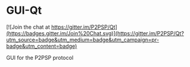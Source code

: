 # GUI-Qt

[![Join the chat at https://gitter.im/P2PSP/Qt](https://badges.gitter.im/Join%20Chat.svg)](https://gitter.im/P2PSP/Qt?utm_source=badge&utm_medium=badge&utm_campaign=pr-badge&utm_content=badge)

GUI for the P2PSP protocol
